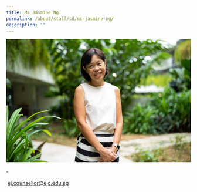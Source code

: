 ```yaml
---
title: Ms Jasmine Ng
permalink: /about/staff/sd/ms-jasmine-ng/
description: ""
---
```

![](/images/SD-Jasmine-Ng.jpg)

\-

 [ej.counsellor@ejc.edu.sg](mailto:ej.counsellor@ejc.edu.sg)